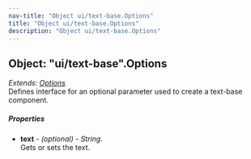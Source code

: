 ```yaml
---
nav-title: "Object ui/text-base.Options"
title: "Object ui/text-base.Options"
description: "Object ui/text-base.Options"
---
```

## Object: "ui/text-base".Options  
_Extends:_ [_Options_](../../ui/core/view/Options.md)  
Defines interface for an optional parameter used to create a text-base component.

##### Properties
 - **text** - _(optional)_ - _String_.    
  Gets or sets the text.